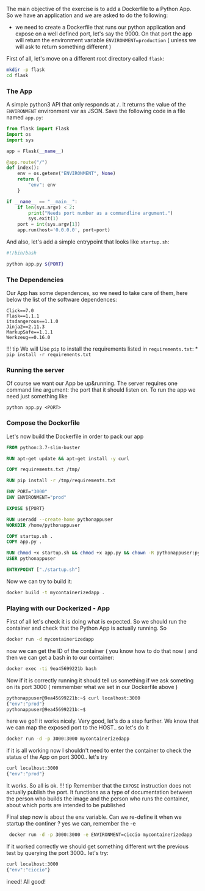 
The main objective of the exercise is to add a Dockerfile to a Python App. So we have an application and we are asked to do the following:
* we need to create a Dockerfile that runs our python application and expose on a well defined port, let's say the 9000. On that port the app will return the environment variable `ENVIRONMENT=production` ( unless we will ask to return something different ) 

First of all, let's move on a different root directory called `flask`:

```bash
mkdir -p flask
cd flask
```

### The App

A simple python3 API that only responds at `/`. It returns the value
of the `ENVIRONMENT` environment var as JSON. Save the following code in a file named `app.py`:

```python
from flask import Flask
import os
import sys

app = Flask(__name__)

@app.route("/")
def index():
    env = os.getenv("ENVIRONMENT", None)
    return {
        "env": env
    }

if __name__ == "__main__":
    if len(sys.argv) < 2:
        print("Needs port number as a commandline argument.")
        sys.exit(1)
    port = int(sys.argv[1])
    app.run(host='0.0.0.0', port=port)
```

And also, let's add a simple entrypoint that looks like `startup.sh`:

```bash
#!/bin/bash

python app.py ${PORT}
```

### The  Dependencies

Our App has some dependences, so we need to take care of them, here below the list of the software dependences:

```
Click==7.0
Flask==1.1.1
itsdangerous==1.1.0
Jinja2==2.11.3
MarkupSafe==1.1.1
Werkzeug==0.16.0
```

!!! tip
    We will Use `pip` to install the requirements listed in `requirements.txt`:
    * `pip install -r requirements.txt`

### Running the server

Of course we want our App be up&running. The server requires one command line argument: the port that it should listen on. 
To run the app we need just something like 

`python app.py <PORT>`

### Compose the Dockerfile

Let's now build the Dockerfile in order to pack our app

```Dockerfile
FROM python:3.7-slim-buster

RUN apt-get update && apt-get install -y curl

COPY requirements.txt /tmp/

RUN pip install -r /tmp/requirements.txt

ENV PORT="3000"
ENV ENVIRONMENT="prod" 

EXPOSE ${PORT}

RUN useradd --create-home pythonappuser
WORKDIR /home/pythonappuser

COPY startup.sh .
COPY app.py .

RUN chmod +x startup.sh && chmod +x app.py && chown -R pythonappuser:pythonappuser .
USER pythonappuser

ENTRYPOINT ["./startup.sh"]
```

Now we can try to build it: 

```bash
docker build -t mycontainerizedapp .
```

### Playing with our Dockerized - App

First of all let's check it is doing what is expected. So we should run the container and check that the Python App is actually running. So

```bash
docker run -d mycontainerizedapp
```

now we can get the ID of the container ( you know how to do that now ) and then we can get a bash in to our container: 

```bash
docker exec -ti 9ea45699221b bash
```

Now if it is correctly running it should tell us something if we ask someting on its port 3000 ( remmember what we set in our Dockerfile above )

```bash
pythonappuser@9ea45699221b:~$ curl localhost:3000
{"env":"prod"}
pythonappuser@9ea45699221b:~$ 
```
here we go!! it works nicely. 
Very good, let's do a step further. We know that we can map the exposed port to the HOST.. so let's do it 

```bash
docker run -d -p 3000:3000 mycontainerizedapp 
```
if it is all working now I shouldn't need to enter the container to check the status of the App on port 3000.. let's try

```bash
curl localhost:3000
{"env":"prod"}
```
It works. So all is ok. 
!!! tip
    Remember that the `EXPOSE` instruction does not actually publish the port. It functions as a type of documentation between the person who builds the image and the person who runs the container, about which ports are intended to be published

Final step now is about the env variable. Can we re-define it when we startup the continer ? yes we can, remember the -e 

```bash
 docker run -d -p 3000:3000 -e ENVIRONMENT=ciccio mycontainerizedapp 
```

If it worked correctly we should get something different wrt the previous test by querying the port 3000.. let's try: 

```bash
curl localhost:3000
{"env":"ciccio"}
```
ineed! All good! 
